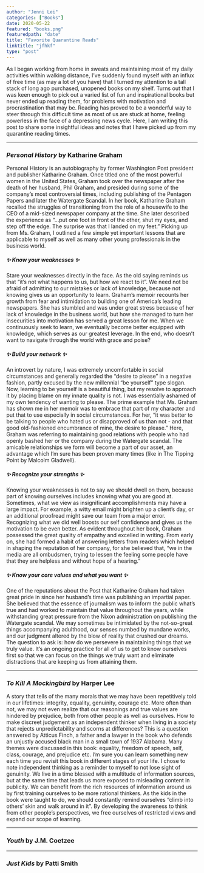 ```yaml
---
author: "Jenni Lei"
categories: ["Books"]
date: 2020-05-22
featured: "books.png"
featuredpath: "date"
title: "Favorite Quarantine Reads"
linktitle: "jfhkf"
type: "post"
---
```


As I began working from home in sweats and maintaining most of my daily activities within walking distance, I’ve suddenly found myself with an influx of free time (as may a lot of you have) that I turned my attention to a tall stack of long ago purchased, unopened books on my shelf. Turns out that I was keen enough to pick out a varied list of fun and inspirational books but never ended up reading them, for problems with motivation and procrastination that may be. Reading has proved to be a wonderful way to steer through this difficult time as most of us are stuck at home, feeling powerless in the face of a depressing news cycle. Here, I am writing this post to share some insightful ideas and notes that I have picked up from my quarantine reading times. 

---

### *Personal History* by Katharine Graham

Personal History is an autobiography by former Washington Post president and publisher Katharine Graham. Once titled one of the most powerful women in the United States, Graham took over the newspaper after the death of her husband, Phil Graham, and presided during some of the company’s most controversial times, including publishing of the Pentagon Papers and later the Watergate Scandal. In her book, Katharine Graham recalled the struggles of transitioning from the role of a housewife to the CEO of a mid-sized newspaper company at the time. She later described the experience as “...put one foot in front of the other, shut my eyes, and step off the edge. The surprise was that I landed on my feet.” Picking up from Ms. Graham, I outlined a few simple yet important lessons that are applicable to myself as well as many other young professionals in the business world. 


##### ✨ Know your weaknesses ✨

Stare your weaknesses directly in the face. As the old saying reminds us that “it’s not what happens to us, but how we react to it”. We need not be afraid of admitting to our mistakes or lack of knowledge, because not knowing gives us an opportunity to learn. Graham’s memoir recounts her growth from fear and intimidation to building one of America’s leading newspapers. She has stumbled and was under great stress because of her lack of knowledge in the business world, but how she managed to turn her insecurities into motivation has served a great lesson for me. When we continuously seek to learn, we eventually become better equipped with knowledge, which serves as our greatest leverage. In the end, who doesn’t want to navigate through the world with grace and poise? 


##### ✨ Build your network ✨

An introvert by nature, I was extremely uncomfortable in social circumstances and generally regarded the “desire to please” in a negative fashion, partly excused by the new millennial “be yourself” type slogan. Now, learning to be yourself is a beautiful thing, but my resolve to approach it by placing blame on my innate quality is not. I was essentially ashamed of my own tendency of wanting to please. The prime example that Ms. Graham has shown me in her memoir was to embrace that part of my character and put that to use especially in social circumstances. For her, “it was better to be talking to people who hated us or disapproved of us than not - and that good old-fashioned encumbrance of mine, the desire to please.” Here, Graham was referring to maintaining good relations with people who had openly bashed her or the company during the Watergate scandal. The amicable relationships we form will become a part of our asset, an advantage which I’m sure has been proven many times (like in The Tipping Point by Malcolm Gladwell). 


##### ✨ Recognize your strengths ✨

Knowing your weaknesses is not to say we should dwell on them, because part of knowing ourselves includes knowing what you are good at. Sometimes, what we view as insignificant accomplishments may have a large impact. For example, a witty email might brighten up a client’s day, or an additional proofread might save our team from a major error. Recognizing what we did well boosts our self confidence and gives us the motivation to be even better. As evident throughout her book, Graham possessed the great quality of empathy and excelled in writing. From early on, she had formed a habit of answering letters from readers which helped in shaping the reputation of her company, for she believed that, “we in the media are all ombudsmen, trying to lessen the feeling some people have that they are helpless and without hope of a hearing.” 

##### ✨ Know your core values and what you want ✨

One of the reputations about the Post that Katharine Graham had taken great pride in since her husband’s time was publishing an impartial paper. She believed that the essence of journalism was to inform the public what’s true and had worked to maintain that value throughout the years, while withstanding great pressure from the Nixon administration on publishing the Watergate scandal. We may sometimes be intimidated by the not-so-great things accompanying adulthood, our senses numbed by mundane works, and our judgment altered by the blow of reality that crushed our dreams. The question to ask is: how do we persevere in maintaining things that we truly value. It’s an ongoing practice for all of us to get to know ourselves first so that we can focus on the things we truly want and eliminate distractions that are keeping us from attaining them.  

---

### *To Kill A Mockingbird* by Harper Lee

A story that tells of the many morals that we may have been repetitively told in our lifetimes: integrity, equality, genuinity, courage etc. More often than not, we may not even realize that our reasonings and true values are hindered by prejudice, both from other people as well as ourselves. How to make discreet judgement as an independent thinker when living in a society that rejects unpredictability and scorns at differences? This is a question answered by Atticus Finch, a father and a lawyer in the book who defends an unjustly accused black man in a small town of 1937 Alabama. Many themes were discussed in this book: equality, freedom of speech, self, class, courage, and prejudice etc. I’m sure you can learn something new each time you revisit this book in different stages of your life. I chose to note independent thinking as a reminder to myself to not lose sight of genuinity. We live in a time blessed with a multitude of information sources, but at the same time that leads us more exposed to misleading content in publicity. We can benefit  from the rich resources of information around us by first training ourselves to be more rational thinkers. As the kids in the book were taught to do, we should constantly remind ourselves “climb into others’ skin and walk around in it”. By developing the awareness to think from other people’s perspectives, we free ourselves of restricted views and expand our scope of learning. 

---

### *Youth* by J.M. Coetzee



---

### *Just Kids* by Patti Smith